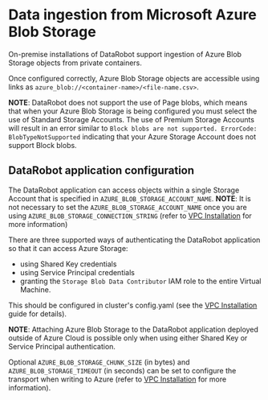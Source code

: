 # Data ingestion from Microsoft Azure Blob Storage

On-premise installations of DataRobot support ingestion of Azure Blob Storage objects from private containers.

Once configured correctly, Azure Blob Storage objects are accessible using links as `azure_blob://<container-name>/<file-name.csv>`.

**NOTE**: DataRobot does not support the use of Page blobs, which means that when your Azure Blob Storage is being configured you must select the use of Standard Storage Accounts.  The use of Premium Storage Accounts will result in an error similar to `Block blobs are not supported. ErrorCode: BlobTypeNotSupported` indicating that your Azure Storage Account does not support Block blobs.

## DataRobot application configuration

The DataRobot application can access objects within a single Storage Account that is specified in `AZURE_BLOB_STORAGE_ACCOUNT_NAME`.
**NOTE**:  It is not necessary to set the `AZURE_BLOB_STORAGE_ACCOUNT_NAME` once you are using `AZURE_BLOB_STORAGE_CONNECTION_STRING` (refer to [VPC Installation](./vpc-installation.md) for more information)

There are three supported ways of authenticating the DataRobot application so that it can access Azure Storage:

- using Shared Key credentials
- using Service Principal credentials
- granting the `Storage Blob Data Contributor` IAM role to the entire Virtual Machine.

This should be configured in cluster's config.yaml (see the [VPC Installation](./vpc-installation.md) guide for details).

**NOTE**: Attaching Azure Blob Storage to the DataRobot application deployed outside of Azure Cloud is possible only when using either Shared Key or Service Principal authentication.

Optional `AZURE_BLOB_STORAGE_CHUNK_SIZE` (in bytes) and `AZURE_BLOB_STORAGE_TIMEOUT` (in seconds) can be set to configure the transport when writing to Azure (refer to [VPC Installation](./vpc-installation.md) for more information).
